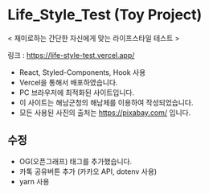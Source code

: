 # Life_Style_Test (Toy Project)

< 재미로하는 간단한 자신에게 맞는 라이프스타일 테스트 > </br>

링크 : https://life-style-test.vercel.app/

* React, Styled-Components, Hook 사용
* Vercel을 통해서 배포하였습니다.
* PC 브라우저에 최적화된 사이트입니다.
* 이 사이트는 해남군청의 해남체를 이용하여 작성되었습니다.
* 모든 사용된 사진의 출처는 https://pixabay.com/ 입니다.

## 수정 
* OG(오픈그래프) 태그를 추가했습니다.
* 카톡 공유버튼 추가 (카카오 API, dotenv 사용)
* yarn 사용
